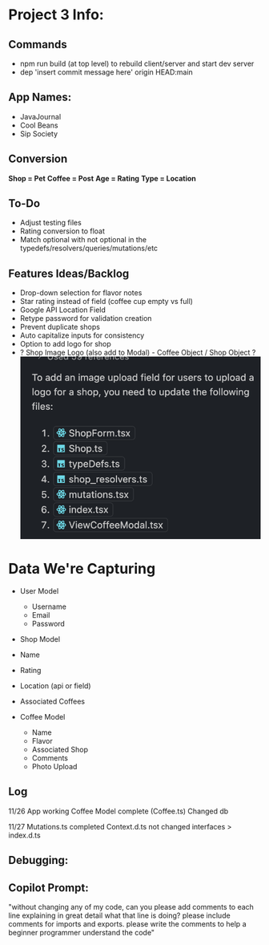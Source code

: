 # Project 3 Info:

## Commands
  * npm run build (at top level) to rebuild client/server and start dev server
  * dep 'insert commit message here' origin HEAD:main

## App Names:
  * JavaJournal
  * Cool Beans
  * Sip Society

## Conversion
  **Shop = Pet**
  **Coffee = Post**
  **Age = Rating**
  **Type = Location**

## To-Do
  * Adjust testing files
  * Rating conversion to float
  * Match optional with not optional in the typedefs/resolvers/queries/mutations/etc

## Features Ideas/Backlog
  * Drop-down selection for flavor notes
  * Star rating instead of field (coffee cup empty vs full)
  * Google API Location Field
  * Retype password for validation creation
  * Prevent duplicate shops
  * Auto capitalize inputs for consistency
  * Option to add logo for shop
  * ? Shop Image Logo (also add to Modal) - Coffee Object / Shop Object ?
  !['brewing info/find your roast'](image.png)


# Data We're Capturing
  * User Model
    * Username
    * Email
    * Password

  * Shop Model
   * Name
   * Rating
   * Location (api or field)
   * Associated Coffees

  * Coffee Model
    * Name
    * Flavor
    * Associated Shop
    * Comments
    * Photo Upload

## Log
11/26
App working
Coffee Model complete (Coffee.ts)
Changed db

11/27
Mutations.ts completed
Context.d.ts not changed 
interfaces > index.d.ts

## Debugging:

## Copilot Prompt:
"without changing any of my code, can you please add comments to each line explaining in great detail what that line is doing? please include comments for imports and exports. please write the comments to help a beginner programmer understand the code"